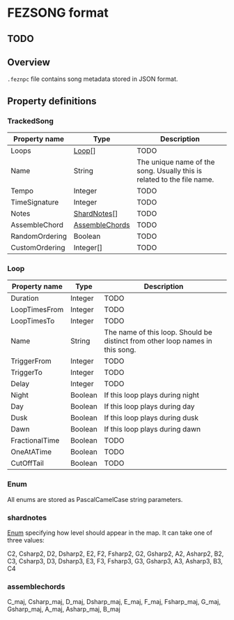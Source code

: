# FEZSONG format

## TODO

## Overview

`.feznpc` file contains song metadata stored in JSON format.

## Property definitions

### TrackedSong

|Property name|Type|Description|
|-|-|-|
|Loops|[Loop](#loop)[]|TODO|
|Name|String|The unique name of the song. Usually this is related to the file name.|
|Tempo|Integer|TODO|
|TimeSignature|Integer|TODO|
|Notes|[ShardNotes](#shardnotes)[]|TODO|
|AssembleChord|[AssembleChords](#assemblechords)|TODO|
|RandomOrdering|Boolean|TODO|
|CustomOrdering|Integer[]|TODO|

### Loop

|Property name|Type|Description|
|-|-|-|
|Duration|Integer|TODO|
|LoopTimesFrom|Integer|TODO|
|LoopTimesTo|Integer|TODO|
|Name|String|The name of this loop. Should be distinct from other loop names in this song.|
|TriggerFrom|Integer|TODO|
|TriggerTo|Integer|TODO|
|Delay|Integer|TODO|
|Night|Boolean|If this loop plays during night|
|Day|Boolean|If this loop plays during day|
|Dusk|Boolean|If this loop plays during dusk|
|Dawn|Boolean|If this loop plays during dawn|
|FractionalTime|Boolean|TODO|
|OneAtATime|Boolean|TODO|
|CutOffTail|Boolean|TODO|

### Enum

All enums are stored as PascalCamelCase string parameters.

### shardnotes

[Enum](#enum) specifying how level should appear in the map. It can take one of three values:

C2,
Csharp2,
D2,
Dsharp2,
E2,
F2,
Fsharp2,
G2,
Gsharp2,
A2,
Asharp2,
B2,
C3,
Csharp3,
D3,
Dsharp3,
E3,
F3,
Fsharp3,
G3,
Gsharp3,
A3,
Asharp3,
B3,
C4

### assemblechords

C_maj,
Csharp_maj,
D_maj,
Dsharp_maj,
E_maj,
F_maj,
Fsharp_maj,
G_maj,
Gsharp_maj,
A_maj,
Asharp_maj,
B_maj

